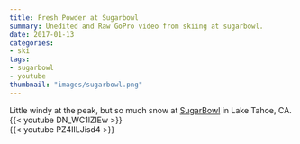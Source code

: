 ```yaml
---
title: Fresh Powder at Sugarbowl
summary: Unedited and Raw GoPro video from skiing at sugarbowl.
date: 2017-01-13
categories:
- ski
tags:
- sugarbowl
- youtube
thumbnail: "images/sugarbowl.png"
---
```


Little windy at the peak, but so much snow at [SugarBowl](http://www.sugarbowl.com) in Lake Tahoe, CA.
{{< youtube DN_WC1lZlEw >}}
<br>
{{< youtube PZ4IILJisd4 >}}
